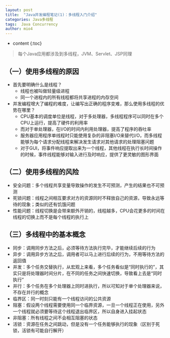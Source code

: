 ```yaml
---
layout: post
title:  "Java并发编程笔记(1)：多线程入门介绍"
categories: Java多线程
tags:  Java Concurrency
author: mio4
---
```


* content
{:toc}







>每个Java应用都涉及到多线程，JVM、Servlet、JSP同理

## （一）使用多线程的原因

 - 首先要明确什么是线程？
   - 线程也被叫做轻量级进程
   - 同一个进程内的所有线程都将共享进程的内存空间
 - 并发编程增大了编程的难度，让编写出正确的程序变难，那么使用多线程的优势在哪里？
   - CPU基本的调度单位是线程，对于多处理器，多线程程序可以同时在多个CPU上运行，提高了硬件的利用率
   - 而对于单处理器，在I/O的时间内利用处理器，提高了程序的吞吐率
   - 服务器应用程序单线程时只能使用复杂的非阻塞I/O来替代I/O，而多线程能够为每个请求分配线程来解决发生请求对其他请求的处理阻塞问题
   - 对于GUI，将事件响应提取出来为一个线程，其他线程在执行长时间操作的时候，事件线程能够对输入进行及时响应，提供了更灵敏的图形界面


## （二）使用多线程的风险

 - 安全问题：多个线程共享变量导致操作的发生不可预测，产生的结果也不可预测
 - 死锁问题：线程之间相互要求对方的资源同时不释放自己的资源，导致永远等待的现象；类似的还有饥饿问题
 - 性能问题：线程切换是会带来额外开销的，线程越多，CPU会花更多的时间在线程的切换上而不是每个线程的执行上

## （三）多线程中的基本概念
 - 同步：调用同步方法之后，必须等待方法执行完毕，才能继续后续的行为
 - 异步：调用异步方法之后，调用者可以马上进行后续的行为，不用等待方法的返回值
 - 并发：多个任务交替执行，从宏观上来看，多个任务看似是“同时执行的”，其实只是将处理器时间分片，在不同的任务之间快速切换，导致看上去是“同时执行”
 - 并行：多个任务在多个处理器上同时进执行，所以可知对于单个处理器来说，不存在并行的概念
 - 临界区：同一时刻只能有一个线程访问的公共资源
 - 阻塞：假设两个线程需要使用同一个临界资源，一旦一个线程正在使用，另外一个线程就必须要等待这个线程退出临界区，所以自身进入挂起状态
 - 非阻塞：所有线程之间不会相互阻塞的状态
 - 活锁：资源在任务之间跳动，但是没有一个任务能够执行的现象（区别于死锁，活锁有可能自行解开）
